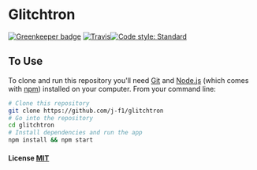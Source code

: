 # Glitchtron

[![Greenkeeper badge](https://badges.greenkeeper.io/j-f1/glitchtron.svg)](https://greenkeeper.io/)
[![Travis](https://img.shields.io/travis/j-f1/glitchtron.svg?style=flat-square)](https://travis-ci.org/j-f1/glitchtron)[![Code style: Standard](https://img.shields.io/badge/code_style-standard-brightgreen.svg?style=flat-square)](https://standardjs.com)

## To Use

To clone and run this repository you'll need [Git](https://git-scm.com) and [Node.js](https://nodejs.org/en/download/) (which comes with [npm](http://npmjs.com)) installed on your computer. From your command line:

```bash
# Clone this repository
git clone https://github.com/j-f1/glitchtron
# Go into the repository
cd glitchtron
# Install dependencies and run the app
npm install && npm start
```

#### License [MIT](LICENSE.md)
